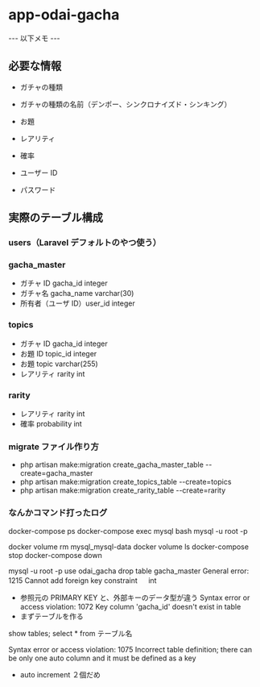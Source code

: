 # app-odai-gacha

--- 以下メモ ---

## 必要な情報

- ガチャの種類
- ガチャの種類の名前（デンポー、シンクロナイズド・シンキング）
- お題
- レアリティ
- 確率

- ユーザー ID
- パスワード

## 実際のテーブル構成

### users（Laravel デフォルトのやつ使う）

### gacha_master

- ガチャ ID gacha_id integer
- ガチャ名 gacha_name varchar(30)
- 所有者（ユーザ ID）user_id integer

### topics

- ガチャ ID gacha_id integer
- お題 ID topic_id integer
- お題 topic varchar(255)
- レアリティ rarity int

### rarity

- レアリティ rarity int
- 確率 probability int

### migrate ファイル作り方

- php artisan make:migration create_gacha_master_table --create=gacha_master
- php artisan make:migration create_topics_table --create=topics
- php artisan make:migration create_rarity_table --create=rarity

### なんかコマンド打ったログ

docker-compose ps
docker-compose exec mysql bash
mysql -u root -p

docker volume rm mysql_mysql-data
docker volume ls
docker-compose stop
docker-compose down

mysql -u root -p
use odai_gacha
drop table gacha_master
General error: 1215 Cannot add foreign key constraint 　 int

- 参照元の PRIMARY KEY と、外部キーのデータ型が違う
  Syntax error or access violation: 1072 Key column 'gacha_id' doesn't exist in table
- まずテーブルを作る

show tables;
select \* from テーブル名

Syntax error or access violation: 1075 Incorrect table definition; there can be only one auto column and it must be defined as a key

- auto increment ２個だめ
